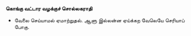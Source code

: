 **கொங்கு வட்டார வழக்குச் சொல்லகராதி**
- வேலை செய்யாமல் ஏமாற்றுதல். ஆளு இல்லன்ன ஏய்க்கற வேலெயே செரியாப் போகு.


